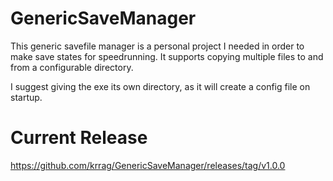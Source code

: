 # GenericSaveManager

This generic savefile manager is a personal project I needed in order to make save states for speedrunning.
It supports copying multiple files to and from a configurable directory.

I suggest giving the exe its own directory, as it will create a config file on startup.

# Current Release

https://github.com/krrag/GenericSaveManager/releases/tag/v1.0.0